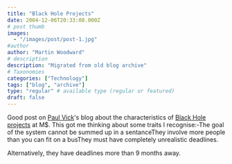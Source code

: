 ```yaml
---
title: "Black Hole Projects"
date: 2004-12-06T20:33:08.000Z
# post thumb
images:
  - "/images/post/post-1.jpg"
#author
author: "Martin Woodward"
# description
description: "Migrated from old blog archive"
# Taxonomies
categories: ["Technology"]
tags: ["blog", "archive"]
type: "regular" # available type (regular or featured)
draft: false
---
```


Good post on [Paul Vick](http://www.panopticoncentral.net/)'s blog about the characteristics of [Black Hole projects](http://www.panopticoncentral.net/archive/2004/12/01/2598.aspx) at M$.  This got me thinking about some traits I recognise:-The goal of the system cannot be summed up in a sentanceThey involve more people than you can fit on a busThey must have completely unrealistic deadlines.

Alternatively, they have deadlines more than 9 months away.